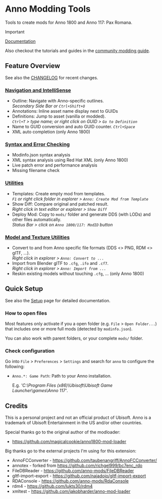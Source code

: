 # Anno Modding Tools

Tools to create mods for Anno 1800 and Anno 117: Pax Romana.

> [!IMPORTANT]
> [Documentation](https://anno-mods.github.io/vscode-anno)
>
> Also checkout the tutorials and guides in the [community modding guide](https://github.com/anno-mods/modding-guide#readme).

## Feature Overview

See also the [CHANGELOG](./CHANGELOG.md) for recent changes.

### [Navigation and IntelliSense](https://anno-mods.github.io/vscode-anno/intellisense.md)

  - Outline: Navigate with Anno-specific outlines.<br/>
    _Secondary Side Bar or `Ctrl+Shift+O`_
  - Annotations: Inline asset name display next to GUIDs
  - Definitions: Jump to asset (vanilla or modded).<br/>
    _`Ctrl+T` > type name; or right click on GUID > `Go to Definition`_
  - Name to GUID conversion and auto GUID counter. _`Ctrl+Space`_
  - XML auto completion (only Anno 1800)

### [Syntax and Error Checking](https://anno-mods.github.io/vscode-anno/error-checking.md)

  - Modinfo.json syntax analysis
  - XML syntax analysis using Red Hat XML (only Anno 1800)
  - Live patch error and performance analysis
  - Missing filename check

### [Utilities](https://anno-mods.github.io/vscode-anno/utilities.md)

  - Templates: Create empty mod from templates.<br/>
    _`F1` or right click folder in explorer > `Anno: Create Mod from Template`_
  - Show Diff: Compare original and patched result.<br/>
    _Right click in text editor or explorer > `Show Diff`_
  - Deploy Mod: Copy to `mods/` folder and generate DDS (with LODs) and other files automatically.<br/>_Status Bar > click on `Anno 1800/117: ModID` button_

### [Model and Texture Utilities](https://anno-mods.github.io/vscode-anno/model-texture-utils.md)

  - Convert to and from Anno specific file formats (DDS <> PNG, RDM <> glTF, ...).<br/>_Right click in explorer > `Anno: Convert to ...`_
  - Import from Blender glTF to `.cfg`, `.ifo` and `.cf7`.<br/>_Right click in explorer > `Anno: Import from ...`_
  - Reskin existing models without touching `.cfg`, ... (only Anno 1800)


## Quick Setup

See also the [Setup](https://anno-mods.github.io/vscode-anno/setup.md) page for detailed documentation.

### How to open files

Most features only activate if you a open folder (e.g. `File` > `Open Folder...`) that includes one or more full mods (detected by `modinfo.json`).

You can also work with parent folders, or your complete `mods/` folder.

### Check configuration

Go into `File` > `Preferences` > `Settings` and search for `anno` to configure the following:

- `Anno.*: Game Path`: Path to your Anno installation.

  E.g. *'C:\\Program Files (x86)\\Ubisoft\\Ubisoft Game Launcher\\games\\Anno 117'*.

## Credits

This is a personal project and not an official product of Ubisoft.
Anno is a trademark of Ubisoft Entertainment in the US and/or other countries.

Special thanks go to the original author of the modloader:

- https://github.com/magicalcookie/anno1800-mod-loader

Big thanks go to the external projects I'm using for this extension:

- AnnoFCConverter - https://github.com/taubenangriff/AnnoFCConverter/
- annotex - forked from https://github.com/richgel999/bc7enc_rdo
- FileDBReader - https://github.com/anno-mods/FileDBReader
- gltf-import-export - https://github.com/najadojo/gltf-import-export
- RDAConsole - https://github.com/anno-mods/RdaConsole
- rdm4 - https://github.com/lukts30/rdm4
- xmltest - https://github.com/jakobharder/anno-mod-loader
